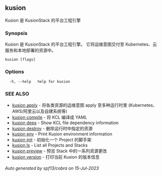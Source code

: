 ## kusion

Kusion 是 KusionStack 的平台工程引擎

### Synopsis

Kusion 是 KusionStack 的平台工程引擎。 它将运维意图交付至 Kubernetes、云服务和本地部署的资源中。

```
kusion [flags]
```

### Options

```
  -h, --help   help for kusion
```

### SEE ALSO

* [kusion apply](kusion_apply.md)	 - 将各类资源的运维意图 apply 至多种运行时里 (Kubernetes、AWS/阿里云以及自建系统等)
* [kusion compile](kusion_compile.md)	 - 将 KCL 编译成 YAML
* [kusion deps](kusion_deps.md)	 - Show KCL file dependency information
* [kusion destroy](kusion_destroy.md)	 - 删除运行时中指定的资源
* [kusion env](kusion_env.md)	 - Print Kusion environment information
* [kusion init](kusion_init.md)	 - 初始化一个 Project 的脚手架
* [kusion ls](kusion_ls.md)	 - List all Projects and Stacks
* [kusion preview](kusion_preview.md)	 - 预览 Stack 中的一系列资源更改
* [kusion version](kusion_version.md)	 - 打印当前 Kusion 的版本信息

###### Auto generated by spf13/cobra on 15-Jul-2023
